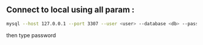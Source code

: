 ## Connect to local using all param :

```bash
mysql --host 127.0.0.1 --port 3307 --user <user> --database <db> --password
```
then type password

